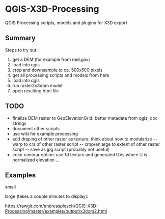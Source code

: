 # QGIS-X3D-Processing
QGIS Processing scripts, models and plugins for X3D export

## Summary
Steps to try out:
1. get a DEM (for example from ned.gov)
2. load into qgis
3. crop and downsample to ca. 500x500 pixels
4. get all processing scripts and models from here
5. load into qgis
6. run raster2x3dom model
7. open resulting html file

## TODO

 - finalize DEM raster to GeoElevationGrid: better metadata from qgis, doc strings
 - document other scripts
 - use wiki for example processing
 - add draping of other raster as texture: think about how to modularize
 -- warp to crs of other raster script
 -- crop/enlarge to extent of other raster script
 -- save as jpg script (probably not useful)
 - color contour option: use 1d texture and generated UVs where U is normalized elevation
 ...

## Examples

small



large (takes a couple minutes to display):

https://rawgit.com/andreasplesch/QGIS-X3D-Processing/master/examples/output/x3dom2.html
